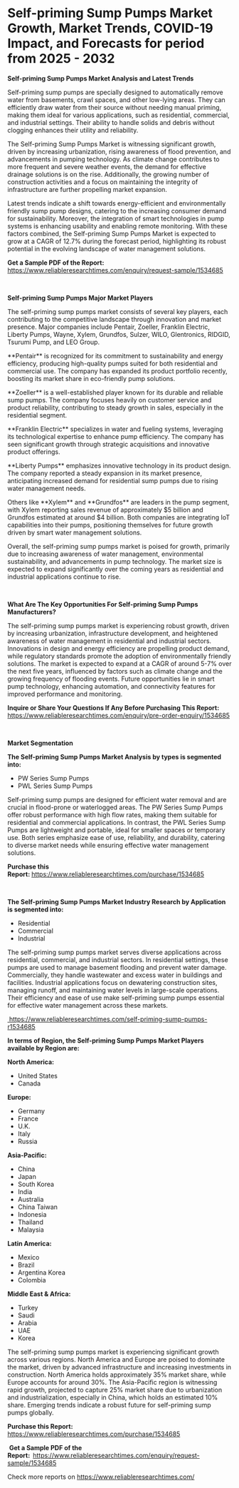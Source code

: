 <p><h1>Self-priming Sump Pumps Market Growth, Market Trends, COVID-19 Impact, and Forecasts for period from 2025 - 2032</h1></p><p><strong>Self-priming Sump Pumps Market Analysis and Latest Trends</strong></p>
<p><p>Self-priming sump pumps are specially designed to automatically remove water from basements, crawl spaces, and other low-lying areas. They can efficiently draw water from their source without needing manual priming, making them ideal for various applications, such as residential, commercial, and industrial settings. Their ability to handle solids and debris without clogging enhances their utility and reliability.</p><p>The Self-priming Sump Pumps Market is witnessing significant growth, driven by increasing urbanization, rising awareness of flood prevention, and advancements in pumping technology. As climate change contributes to more frequent and severe weather events, the demand for effective drainage solutions is on the rise. Additionally, the growing number of construction activities and a focus on maintaining the integrity of infrastructure are further propelling market expansion.</p><p>Latest trends indicate a shift towards energy-efficient and environmentally friendly sump pump designs, catering to the increasing consumer demand for sustainability. Moreover, the integration of smart technologies in pump systems is enhancing usability and enabling remote monitoring. With these factors combined, the Self-priming Sump Pumps Market is expected to grow at a CAGR of 12.7% during the forecast period, highlighting its robust potential in the evolving landscape of water management solutions.</p></p>
<p><strong>Get a Sample PDF of the Report:&nbsp;</strong> <a href="https://www.reliableresearchtimes.com/enquiry/request-sample/1534685?utm_campaign=3054&utm_medium=2&utm_source=Github&utm_content=ia&utm_term=11042025&utm_id=self-priming-sump-pumps">https://www.reliableresearchtimes.com/enquiry/request-sample/1534685</a></p>
<p>&nbsp;</p>
<p><strong>Self-priming Sump Pumps Major Market Players</strong></p>
<p><p>The self-priming sump pumps market consists of several key players, each contributing to the competitive landscape through innovation and market presence. Major companies include Pentair, Zoeller, Franklin Electric, Liberty Pumps, Wayne, Xylem, Grundfos, Sulzer, WILO, Glentronics, RIDGID, Tsurumi Pump, and LEO Group.</p><p>**Pentair** is recognized for its commitment to sustainability and energy efficiency, producing high-quality pumps suited for both residential and commercial use. The company has expanded its product portfolio recently, boosting its market share in eco-friendly pump solutions.</p><p>**Zoeller** is a well-established player known for its durable and reliable sump pumps. The company focuses heavily on customer service and product reliability, contributing to steady growth in sales, especially in the residential segment.</p><p>**Franklin Electric** specializes in water and fueling systems, leveraging its technological expertise to enhance pump efficiency. The company has seen significant growth through strategic acquisitions and innovative product offerings.</p><p>**Liberty Pumps** emphasizes innovative technology in its product design. The company reported a steady expansion in its market presence, anticipating increased demand for residential sump pumps due to rising water management needs.</p><p>Others like **Xylem** and **Grundfos** are leaders in the pump segment, with Xylem reporting sales revenue of approximately $5 billion and Grundfos estimated at around $4 billion. Both companies are integrating IoT capabilities into their pumps, positioning themselves for future growth driven by smart water management solutions.</p><p>Overall, the self-priming sump pumps market is poised for growth, primarily due to increasing awareness of water management, environmental sustainability, and advancements in pump technology. The market size is expected to expand significantly over the coming years as residential and industrial applications continue to rise.</p></p>
<p>&nbsp;</p>
<p><strong>What Are The Key Opportunities For Self-priming Sump Pumps Manufacturers?</strong></p>
<p><p>The self-priming sump pumps market is experiencing robust growth, driven by increasing urbanization, infrastructure development, and heightened awareness of water management in residential and industrial sectors. Innovations in design and energy efficiency are propelling product demand, while regulatory standards promote the adoption of environmentally friendly solutions. The market is expected to expand at a CAGR of around 5-7% over the next five years, influenced by factors such as climate change and the growing frequency of flooding events. Future opportunities lie in smart pump technology, enhancing automation, and connectivity features for improved performance and monitoring.</p></p>
<p><strong>Inquire or Share Your Questions If Any Before Purchasing This Report:</strong> <a href="https://www.reliableresearchtimes.com/enquiry/pre-order-enquiry/1534685?utm_campaign=3054&utm_medium=2&utm_source=Github&utm_content=ia&utm_term=11042025&utm_id=self-priming-sump-pumps">https://www.reliableresearchtimes.com/enquiry/pre-order-enquiry/1534685</a></p>
<p>&nbsp;</p>
<p><strong>Market Segmentation</strong></p>
<p><strong>The Self-priming Sump Pumps Market Analysis by types is segmented into:</strong></p>
<p><ul><li>PW Series Sump Pumps</li><li>PWL Series Sump Pumps</li></ul></p>
<p><p>Self-priming sump pumps are designed for efficient water removal and are crucial in flood-prone or waterlogged areas. The PW Series Sump Pumps offer robust performance with high flow rates, making them suitable for residential and commercial applications. In contrast, the PWL Series Sump Pumps are lightweight and portable, ideal for smaller spaces or temporary use. Both series emphasize ease of use, reliability, and durability, catering to diverse market needs while ensuring effective water management solutions.</p></p>
<p><strong>Purchase this Report:&nbsp;</strong><a href="https://www.reliableresearchtimes.com/purchase/1534685?utm_campaign=3054&utm_medium=2&utm_source=Github&utm_content=ia&utm_term=11042025&utm_id=self-priming-sump-pumps">https://www.reliableresearchtimes.com/purchase/1534685</a></p>
<p>&nbsp;</p>
<p><strong>The Self-priming Sump Pumps Market Industry Research by Application is segmented into:</strong></p>
<p><ul><li>Residential</li><li>Commercial</li><li>Industrial</li></ul></p>
<p><p>The self-priming sump pumps market serves diverse applications across residential, commercial, and industrial sectors. In residential settings, these pumps are used to manage basement flooding and prevent water damage. Commercially, they handle wastewater and excess water in buildings and facilities. Industrial applications focus on dewatering construction sites, managing runoff, and maintaining water levels in large-scale operations. Their efficiency and ease of use make self-priming sump pumps essential for effective water management across these markets.</p></p>
<p><a href="https://www.reliableresearchtimes.com/self-priming-sump-pumps-r1534685?utm_campaign=3054&utm_medium=2&utm_source=Github&utm_content=ia&utm_term=11042025&utm_id=self-priming-sump-pumps">&nbsp;https://www.reliableresearchtimes.com/self-priming-sump-pumps-r1534685</a></p>
<p><strong>In terms of Region, the Self-priming Sump Pumps Market Players available by Region are:</strong></p>
<p>
    <p> <strong> North America: </strong>
        <ul>
            <li>United States</li>
            <li>Canada</li>
        </ul>
        </p> 
    <p> <strong> Europe: </strong>
        <ul>
            <li>Germany</li>
            <li>France</li>
            <li>U.K.</li>
            <li>Italy</li>
            <li>Russia</li>
        </ul>
        </p> 
    <p> <strong> Asia-Pacific: </strong>
        <ul>
            <li>China</li>
            <li>Japan</li>
            <li>South Korea</li>
            <li>India</li>
            <li>Australia</li>
            <li>China Taiwan</li>
            <li>Indonesia</li>
            <li>Thailand</li>
            <li>Malaysia</li>
        </ul>
        </p> 
    <p> <strong> Latin America: </strong>
        <ul>
            <li>Mexico</li>
            <li>Brazil</li>
            <li>Argentina Korea</li>
            <li>Colombia</li>
        </ul>
        </p> 
    <p> <strong> Middle East & Africa: </strong>
        <ul>
            <li>Turkey</li>
            <li>Saudi</li>
            <li>Arabia</li>
            <li>UAE</li>
            <li>Korea</li>
        </ul>
    </p>
    </p>
<p><p>The self-priming sump pumps market is experiencing significant growth across various regions. North America and Europe are poised to dominate the market, driven by advanced infrastructure and increasing investments in construction. North America holds approximately 35% market share, while Europe accounts for around 30%. The Asia-Pacific region is witnessing rapid growth, projected to capture 25% market share due to urbanization and industrialization, especially in China, which holds an estimated 10% share. Emerging trends indicate a robust future for self-priming sump pumps globally.</p></p>
<p><strong>Purchase this Report: </strong><a href="https://www.reliableresearchtimes.com/purchase/1534685?utm_campaign=3054&utm_medium=2&utm_source=Github&utm_content=ia&utm_term=11042025&utm_id=self-priming-sump-pumps">https://www.reliableresearchtimes.com/purchase/1534685</a></p>
<p>&nbsp;<strong>Get a Sample PDF of the Report:&nbsp;&nbsp;</strong><a href="https://www.reliableresearchtimes.com/enquiry/request-sample/1534685?utm_campaign=3054&utm_medium=2&utm_source=Github&utm_content=ia&utm_term=11042025&utm_id=self-priming-sump-pumps">https://www.reliableresearchtimes.com/enquiry/request-sample/1534685</a></p>
<p><strong></strong></p>
<p>Check more reports on <a href="https://www.reliableresearchtimes.com/?utm_campaign=3054&utm_medium=2&utm_source=Github&utm_content=ia&utm_term=11042025&utm_id=self-priming-sump-pumps">https://www.reliableresearchtimes.com/</a></p>